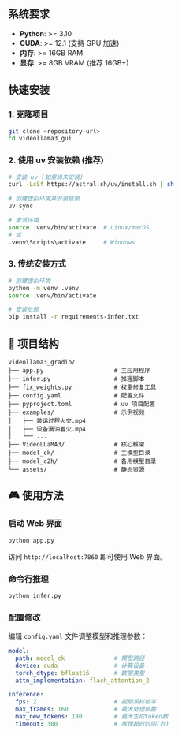 ## 系统要求

- **Python**: >= 3.10
- **CUDA**: >= 12.1 (支持 GPU 加速)
- **内存**: >= 16GB RAM
- **显存**: >= 8GB VRAM (推荐 16GB+)

## 快速安装

### 1. 克隆项目

```bash
git clone <repository-url>
cd videollama3_gui
```

### 2. 使用 uv 安装依赖 (推荐)

```bash
# 安装 uv (如果尚未安装)
curl -LsSf https://astral.sh/uv/install.sh | sh

# 创建虚拟环境并安装依赖
uv sync

# 激活环境
source .venv/bin/activate  # Linux/macOS
# 或
.venv\Scripts\activate     # Windows
```

### 3. 传统安装方式

```bash
# 创建虚拟环境
python -m venv .venv
source .venv/bin/activate

# 安装依赖
pip install -r requirements-infer.txt
```

## 📁 项目结构

```
videollama3_gradio/
├── app.py                    # 主应用程序
├── infer.py                  # 推理脚本
├── fix_weights.py            # 权重修复工具
├── config.yaml               # 配置文件
├── pyproject.toml            # uv 项目配置
├── examples/                 # 示例视频
│   ├── 装运过程火灾.mp4
│   ├── 设备漏油着火.mp4
│   └── ...
├── VideoLLaMA3/              # 核心框架
├── model_ck/                 # 主模型目录
├── model_c2h/                # 备用模型目录
└── assets/                   # 静态资源
```

## 🎮 使用方法

### 启动 Web 界面

```bash
python app.py
```

访问 `http://localhost:7860` 即可使用 Web 界面。

### 命令行推理

```bash
python infer.py
```

### 配置修改

编辑 `config.yaml` 文件调整模型和推理参数：

```yaml
model:
  path: model_ck              # 模型路径
  device: cuda                # 计算设备
  torch_dtype: bfloat16       # 数据类型
  attn_implementation: flash_attention_2

inference:
  fps: 2                      # 视频采样帧率
  max_frames: 160             # 最大处理帧数
  max_new_tokens: 180         # 最大生成token数
  timeout: 300                # 推理超时时间(秒)
```
